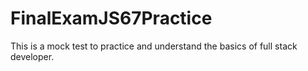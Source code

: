 # FinalExamJS67Practice
This is a mock test to practice and understand the basics of full stack developer.
